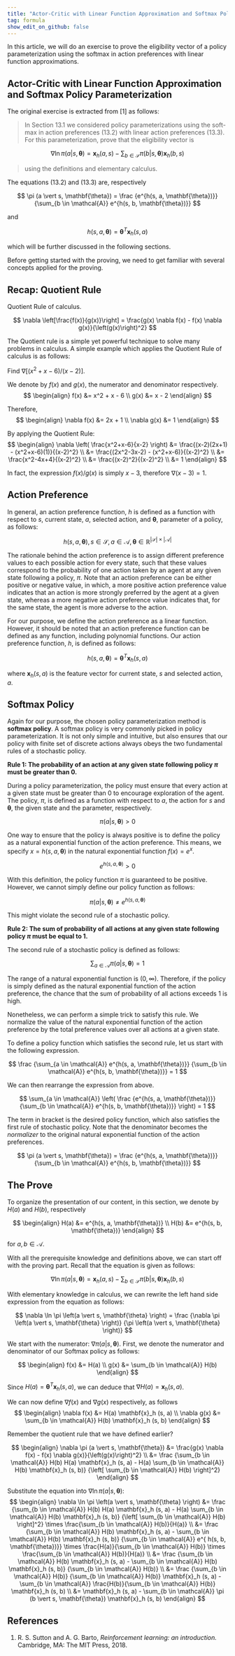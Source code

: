 ```yaml
---
title: "Actor-Critic with Linear Function Approximation and Softmax Policy Parameterization: How to Prove the Eligibility Vector?"
tag: formula
show_edit_on_github: false
---
```


In this article, we will do an exercise to prove the eligibility vector of a policy parameterization using the softmax in action preferences with linear function approximations.

<!--more-->

## Actor-Critic with Linear Function Approximation and Softmax Policy Parameterization

The original exercise is extracted from \[1\] as follows:

> In Section 13.1 we considered policy parameterizations using the soft-max in action preferences (13.2) with linear action preferences (13.3). For this parameterization, prove that the eligibility vector is

$$
\nabla \ln \pi \left(a \vert s, \mathbf{\theta} \right) =
\mathbf{x}_h (a, s) - \sum_{b \in \mathcal{S}} \pi (b \vert s, \mathbf{\theta}) \mathbf{x}_h (b, s)
$$

> using the definitions and elementary calculus.

The equations (13.2) and (13.3) are, respectively

$$
\pi (a \vert s, \mathbf{\theta}) = \frac
    {e^{h(s, a, \mathbf{\theta})}}
    {\sum_{b \in \mathcal{A}} e^{h(s, b, \mathbf{\theta})}}
$$

and 

$$
h(s, a, \mathbf{\theta}) = \mathbf{\theta}^T \mathbf{x}_h (s, a)
$$

which will be further discussed in the following sections.

Before getting started with the proving, we need to get familiar with several concepts applied for the proving.

## Recap: Quotient Rule

Quotient Rule of calculus.

$$
\nabla \left[\frac{f(x)}{g(x)}\right] = \frac{g(x) \nabla f(x) - f(x) \nabla g(x)}{\left(g(x)\right)^2}
$$

The Quotient rule is a simple yet powerful technique to solve many problems in calculus. A simple example which applies the Quotient Rule of calculus is as follows:

Find $\nabla \left[ (x^2 + x - 6)/(x - 2) \right]$.

We denote by $f(x)$ and $g(x)$, the numerator and denominator respectively.
$$
\begin{align}
f(x) &= x^2 + x - 6
\\
g(x) &= x - 2
\end{align}
$$

Therefore,
$$
\begin{align}
\nabla f(x) &= 2x + 1
\\
\nabla g(x) &= 1
\end{align}
$$

By applying the Quotient Rule:
$$
\begin{align}
\nabla \left( \frac{x^2+x-6}{x-2} \right)
&= \frac{(x-2)(2x+1) - (x^2+x-6)(1)}{(x-2)^2}
\\
&= \frac{(2x^2-3x-2) - (x^2+x-6)}{(x-2)^2}
\\
&= \frac{x^2-4x+4}{(x-2)^2}
\\
&= \frac{(x-2)^2}{(x-2)^2}
\\
&= 1
\end{align}
$$

In fact, the expression $f(x)/g(x)$ is simply $x-3$, therefore $\nabla (x-3) = 1$.


## Action Preference

In general, an action preference function, $h$ is defined as a function with respect to $s$, current state, $a$, selected action, and $\mathbf{\theta}$, parameter of a policy, as follows:

$$
h(s, a, \mathbf{\theta}), s \in \mathcal{S}, 
a \in \mathcal{A}, \mathbf{\theta} \in \mathbb{R}^{\left|\mathcal{S}\right| \times \left|\mathcal{A}\right|}
$$

The rationale behind the action preference is to assign different preference values to each possible action for every state, such that these values correspond to the probability of one action taken by an agent at any given state following a policy, $\pi$. Note that an action preference can be either positive or negative value, in which, a more positive action preference value indicates that an action is more strongly preferred by the agent at a given state, whereas a more negative action preference value indicates that, for the same state, the agent is more adverse to the action.

For our purpose, we define the action preference as a linear function. However, it should be noted that an action preference function can be defined as any function, including polynomial functions. Our action preference function, $h$, is defined as follows:

$$
h(s, a, \mathbf{\theta}) = \mathbf{\theta}^T \mathbf{x}_h (s, a)
$$

where $\mathbf{x}_h (s, a)$ is the feature vector for current state, $s$ and selected action, $a$.

## Softmax Policy

Again for our purpose, the chosen policy parameterization method is **softmax policy**. A softmax policy is very commonly picked in policy parameterization. It is not only simple and intuitive, but also ensures that our policy with finite set of discrete actions always obeys the two fundamental rules of a stochastic policy.

**Rule 1: The probability of an action at any given state following policy $\pi$ must be greater than 0.**

During a policy parameterization, the policy must ensure that every action at a given state must be greater than 0 to encourage exploration of the agent. The policy, $\pi$, is defined as a function with respect to $a$, the action for $s$ and $\mathbf{\theta}$, the given state and the parameter, respectively.

$$
\pi \left(a \vert s, \mathbf{\theta} \right) > 0
$$

One way to ensure that the policy is always positive is to define the policy as a natural exponential function of the action preference. This means, we specify $x = h(s, a, \mathbf{\theta})$ in the natural exponential function $f(x) = e^x$.

$$
e^{h(s, a, \mathbf{\theta})} > 0
$$

With this definition, the policy function $\pi$ is guaranteed to be positive. However, we cannot simply define our policy function as follows:

$$
\pi \left(a \vert s, \mathbf{\theta} \right) \neq e^{h(s, a, \mathbf{\theta})}
$$

This might violate the second rule of a stochastic policy.

**Rule 2: The sum of probability of all actions at any given state following policy $\pi$ must be equal to 1.**

The second rule of a stochastic policy is defined as follows: 

$$
\sum_{a \in \mathcal{A}} \pi \left(a \vert s, \mathbf{\theta} \right) = 1
$$

The range of a natural exponential function is $(0, \infty)$. Therefore, if the policy is simply defined as the natural exponential function of the action preference, the chance that the sum of probability of all actions exceeds 1 is high.

Nonetheless, we can perform a simple trick to satisfy this rule. We normalize the value of the natural exponential function of the action preference by the total preference values over all actions at a given state.

To define a policy function which satisfies the second rule, let us start with the following expression.

$$
\frac
    {\sum_{a \in \mathcal{A}} e^{h(s, a, \mathbf{\theta})}}
    {\sum_{b \in \mathcal{A}} e^{h(s, b, \mathbf{\theta})}}
= 1
$$

We can then rearrange the expression from above.

$$
\sum_{a \in \mathcal{A}}
\left(
\frac
    {e^{h(s, a, \mathbf{\theta})}}
    {\sum_{b \in \mathcal{A}} e^{h(s, b, \mathbf{\theta})}}
\right)
= 1
$$

The term in bracket is the desired policy function, which also satisfies the first rule of stochastic policy. Note that the denominator becomes the *normalizer* to the original natural exponential function of the action preferences.

$$
\pi (a \vert s, \mathbf{\theta}) = \frac
    {e^{h(s, a, \mathbf{\theta})}}
    {\sum_{b \in \mathcal{A}} e^{h(s, b, \mathbf{\theta})}}
$$

## The Prove

To organize the presentation of our content, in this section, we denote by $H(a)$ and $H(b)$, respectively

$$
\begin{align}
H(a) &= e^{h(s, a, \mathbf{\theta})}
\\ 
H(b) &= e^{h(s, b, \mathbf{\theta})}
\end{align}
$$

for $a, b \in \mathcal{A}$.

With all the prerequisite knowledge and definitions above, we can start off with the proving part. Recall that the equation is given as follows:

$$
\nabla \ln \pi \left(a \vert s, \mathbf{\theta} \right) =
\mathbf{x}_h (a, s) - \sum_{b \in \mathcal{S}} \pi (b \vert s, \mathbf{\theta}) \mathbf{x}_h (b, s)
$$

With elementary knowledge in calculus, we can rewrite the left hand side expression from the equation as follows:

$$
\nabla \ln \pi \left(a \vert s, \mathbf{\theta} \right) =
\frac
    {\nabla \pi \left(a \vert s, \mathbf{\theta} \right)}
    {\pi \left(a \vert s, \mathbf{\theta} \right)}
$$

We start with the numerator: $\nabla \pi \left(a \vert s, \mathbf{\theta} \right)$. First, we denote the numerator and denominator of our Softmax policy as follows:

$$
\begin{align}
f(x) &= H(a)
\\
g(x) &= \sum_{b \in \mathcal{A}} H(b)
\end{align}
$$

Since $H(a) = \mathbf{\theta}^T \mathbf{x}_h (s, a)$, we can deduce that $\nabla H(a) = \mathbf{x}_h (s, a)$.

We can now define $\nabla f(x)$ and $\nabla g(x)$ respectively, as follows
$$
\begin{align}
\nabla f(x) &= H(a) \mathbf{x}_h (s, a)
\\
\nabla g(x) &= \sum_{b \in \mathcal{A}} H(b) \mathbf{x}_h (s, b)
\end{align}
$$

Remember the quotient rule that we have defined earlier?

$$
\begin{align}
\nabla \pi (a \vert s, \mathbf{\theta}) 
&= \frac{g(x) \nabla f(x) - f(x) \nabla g(x)}{\left(g(x)\right)^2}
\\
&= \frac
    {\sum_{b \in \mathcal{A}} H(b) H(a) \mathbf{x}_h (s, a)
        - H(a) \sum_{b \in \mathcal{A}} H(b) \mathbf{x}_h (s, b)}
    {\left[ \sum_{b \in \mathcal{A}} H(b) \right]^2}
\end{align}
$$

Substitute the equation into $\nabla \ln \pi \left(a \vert s, \mathbf{\theta} \right)$:
$$
\begin{align}
\nabla \ln \pi \left(a \vert s, \mathbf{\theta} \right)
&= \frac
    {\sum_{b \in \mathcal{A}} H(b) H(a) \mathbf{x}_h (s, a)
        - H(a) \sum_{b \in \mathcal{A}} H(b) \mathbf{x}_h (s, b)}
    {\left[ \sum_{b \in \mathcal{A}} H(b) \right]^2}
    \times
    \frac{\sum_{b \in \mathcal{A}} H(b)}{H(a)}
\\
&= \frac
    {\sum_{b \in \mathcal{A}} H(b) \mathbf{x}_h (s, a)
        - \sum_{b \in \mathcal{A}} H(b) \mathbf{x}_h (s, b)}
    {\sum_{b \in \mathcal{A}} e^{ h(s, b, \mathbf{\theta})}}
    \times \frac{H(a)}{\sum_{b \in \mathcal{A}} H(b)}
    \times \frac{\sum_{b \in \mathcal{A}} H(b)}{H(a)}
\\
&= \frac
    {\sum_{b \in \mathcal{A}} H(b) \mathbf{x}_h (s, a)
        - \sum_{b \in \mathcal{A}} H(b) \mathbf{x}_h (s, b)}
    {\sum_{b \in \mathcal{A}} H(b)}
\\
&= \frac
    {\sum_{b \in \mathcal{A}} H(b)}
    {\sum_{b \in \mathcal{A}} H(b)}
    \mathbf{x}_h (s, a)
    -
    \sum_{b \in \mathcal{A}} 
    \frac{H(b)}{\sum_{b \in \mathcal{A}} H(b)}
    \mathbf{x}_h (s, b)
\\
&= \mathbf{x}_h (s, a) - \sum_{b \in \mathcal{A}} \pi (b \vert s, \mathbf{\theta}) \mathbf{x}_h (s, b)
\end{align}
$$

## References

1. R. S. Sutton and A. G. Barto, *Reinforcement learning: an introduction.* Cambridge, MA: The MIT Press, 2018.